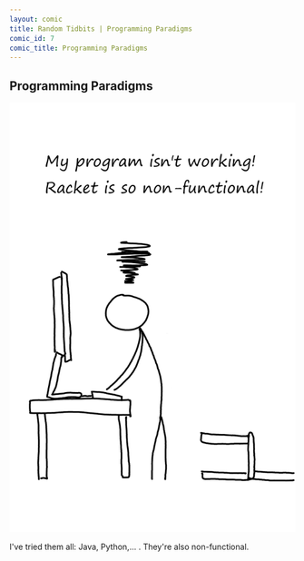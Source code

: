 ```yaml
---
layout: comic
title: Random Tidbits | Programming Paradigms
comic_id: 7
comic_title: Programming Paradigms
---
```


## Programming Paradigms

<img id="img7" class="img-fluid" src="/assets/images/7.png">

I've tried them all: Java, Python,... . They're also non-functional.
